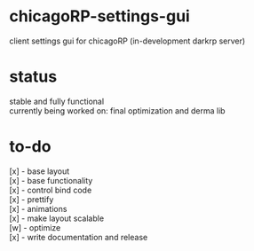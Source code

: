 # chicagoRP-settings-gui
client settings gui for chicagoRP (in-development darkrp server)

# status
stable and fully functional   
currently being worked on: final optimization and derma lib

# to-do
[x] - base layout    
[x] - base functionality    
[x] - control bind code    
[x] - prettify    
[x] - animations    
[x] - make layout scalable          
[w] - optimize    
[x] - write documentation and release    